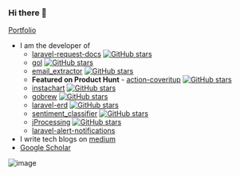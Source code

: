### Hi there 👋

[Portfolio](https://kevincobain2000.github.io/)


- I am the developer of 
  - [laravel-request-docs](https://github.com/rakutentech/laravel-request-docs) [![GitHub stars](https://img.shields.io/github/stars/rakutentech/laravel-request-docs.svg?style=social&label=Star&maxAge=2592000)](https://github.com/rakutentech/laravel-request-docs/)
  - [gol](https://github.com/kevincobain2000/gol) [![GitHub stars](https://img.shields.io/github/stars/kevincobain2000/gol.svg?style=social&label=Star&maxAge=2592000)](https://github.com/kevincobain2000/gol/)
  - [email_extractor](https://github.com/kevincobain2000/email_extractor) [![GitHub stars](https://img.shields.io/github/stars/kevincobain2000/email_extractor.svg?style=social&label=Star&maxAge=2592000)](https://github.com/kevincobain2000/email_extractor/)
  - **Featured on Product Hunt** - [action-coveritup](https://github.com/kevincobain2000/action-coveritup) [![GitHub stars](https://img.shields.io/github/stars/kevincobain2000/action-coveritup.svg?style=social&label=Star&maxAge=2592000)](https://github.com/kevincobain2000/action-coveritup/)
  - [instachart](https://github.com/kevincobain2000/instachart) [![GitHub stars](https://img.shields.io/github/stars/kevincobain2000/instachart.svg?style=social&label=Star&maxAge=2592000)](https://github.com/kevincobain2000/instachart/)
  - [gobrew](https://github.com/kevincobain2000/gobrew) [![GitHub stars](https://img.shields.io/github/stars/kevincobain2000/gobrew.svg?style=social&label=Star&maxAge=2592000)](https://github.com/kevincobain2000/gobrew/)
  - [laravel-erd](https://github.com/kevincobain2000/laravel-erd) [![GitHub stars](https://img.shields.io/github/stars/kevincobain2000/laravel-erd.svg?style=social&label=Star&maxAge=2592000)](https://github.com/kevincobain2000/laravel-erd/)
  - [sentiment_classifier](https://github.com/kevincobain2000/sentiment_classifier) [![GitHub stars](https://img.shields.io/github/stars/kevincobain2000/sentiment_classifier.svg?style=social&label=Star&maxAge=2592000)](https://github.com/kevincobain2000/sentiment_classifier/)
  - [jProcessing](https://github.com/kevincobain2000/jProcessing) [![GitHub stars](https://img.shields.io/github/stars/kevincobain2000/jProcessing.svg?style=social&label=Star&maxAge=2592000)](https://github.com/kevincobain2000/jProcessing/)
  - [laravel-alert-notifications](https://github.com/kevincobain2000/laravel-alert-notifications)
- I write tech blogs on [medium](https://kevincobain2000-x.medium.com/)
- [Google Scholar](http://scholar.google.com/citations?user=QCLnMHgAAAAJ&hl=en)


![image](https://media.giphy.com/media/gh0RRgkTXedvF0pDc0/giphy.gif)

